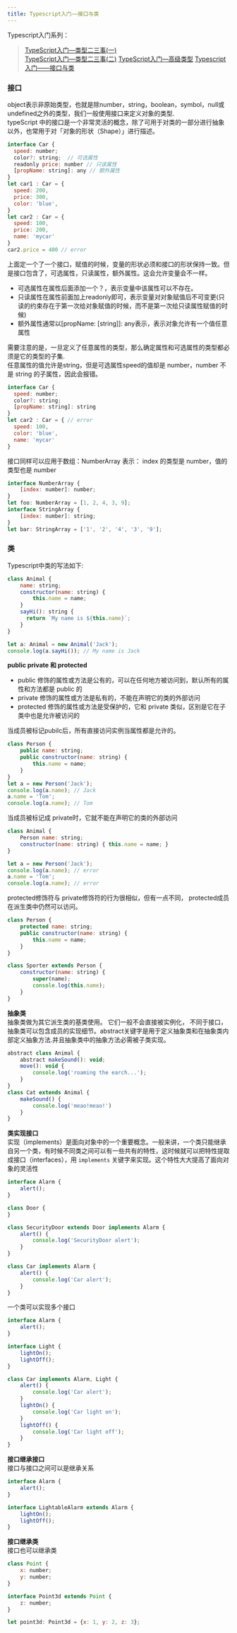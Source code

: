 ```yaml
---
title: Typescript入门——接口与类
---
```


Typescript入门系列：
> [TypeScript入门—类型二三事(一)](https://github.com/LuoShengMen/MyBlog/issues/47)   
   [TypeScript入门—类型二三事(二)](https://github.com/LuoShengMen/MyBlog/issues/48)
  [TypeScript入门—高级类型](https://github.com/LuoShengMen/MyBlog/issues/49)
  [Typescript入门——接口与类](https://github.com/LuoShengMen/MyBlog/issues/50)
  
  <!-- more -->
### 接口
object表示非原始类型，也就是除number，string，boolean，symbol，null或undefined之外的类型，我们一般使用接口来定义对象的类型.<br />typeScript 中的接口是一个非常灵活的概念，除了可用于对类的一部分进行抽象以外，也常用于对「对象的形状（Shape）」进行描述。
```javascript
interface Car {
  speed: number;
  color?: string;  // 可选属性
  readonly price: number // 只读属性
  [propName: string]: any // 额外属性
}
let car1 : Car = {
  speed: 200,
  price: 300,
  color: 'blue', 
}
let car2 : Car = {
  speed: 100,
  price: 200,
  name: 'mycar'
}
car2.price = 400 // error
```
上面定一个了一个接口，赋值的时候，变量的形状必须和接口的形状保持一致。但是接口包含了，可选属性，只读属性，额外属性。这会允许变量会不一样。

- 可选属性在属性后面添加一个？，表示变量中该属性可以不存在。
- 只读属性在属性前面加上readonly即可，表示变量对对象赋值后不可变更(只读的约束存在于第一次给对象赋值的时候，而不是第一次给只读属性赋值的时候)
- 额外属性通常以[propName: [string]]: any表示，表示对象允许有一个值任意属性

需要注意的是，一旦定义了任意属性的类型，那么确定属性和可选属性的类型都必须是它的类型的子集.<br />任意属性的值允许是string，但是可选属性speed的值却是 number，number 不是 string 的子属性，因此会报错。
```javascript
interface Car {
  speed: number;
  color?: string;  
  [propName: string]: string 
}
let car2 : Car = { // error 
  speed: 100,
  color: 'blue',
  name: 'mycar'
}
```

接口同样可以应用于数组：NumberArray 表示： index 的类型是 number，值的类型也是 number
```javascript
interface NumberArray {
    [index: number]: number;
}
let foo: NumberArray = [1, 2, 4, 3, 9];
interface StringArray {
    [index: number]: string;
}
let bar: StringArray = ['1', '2', '4', '3', '9'];
```
<a name="pnuq5"></a>
### 类
Typescript中类的写法如下:
```javascript
class Animal {
    name: string;
    constructor(name: string) {
        this.name = name;
    }
    sayHi(): string {
      return `My name is ${this.name}`;
    }
}

let a: Animal = new Animal('Jack');
console.log(a.sayHi()); // My name is Jack
```

**public private 和 protected**

- public 修饰的属性或方法是公有的，可以在任何地方被访问到，默认所有的属性和方法都是 public 的
- private 修饰的属性或方法是私有的，不能在声明它的类的外部访问
- protected 修饰的属性或方法是受保护的，它和 private 类似，区别是它在子类中也是允许被访问的

当成员被标记pubilc后，所有直接访问实例当属性都是允许的。
```javascript
class Person {
    public name: string;
    public constructor(name: string) {
        this.name = name;
    }
}
let a = new Person('Jack');
console.log(a.name); // Jack
a.name = 'Tom';
console.log(a.name); // Tom
```

当成员被标记成 private时，它就不能在声明它的类的外部访问
```javascript
class Animal {
    Person name: string;
    constructor(name: string) { this.name = name; }
}

let a = new Person('Jack');
console.log(a.name); // error
a.name = 'Tom';
console.log(a.name); // error
```

protected修饰符与 private修饰符的行为很相似，但有一点不同， protected成员在派生类中仍然可以访问。
```javascript
class Person {
    protected name: string;
    public constructor(name: string) {
        this.name = name;
    }
}

class Sporter extends Person {
    constructor(name: string) {
        super(name);
        console.log(this.name);
    }
}
```

**抽象类**<br />抽象类做为其它派生类的基类使用。 它们一般不会直接被实例化， 不同于接口，抽象类可以包含成员的实现细节。abstract关键字是用于定义抽象类和在抽象类内部定义抽象方法.并且抽象类中的抽象方法必需被子类实现。
```javascript
abstract class Animal {
    abstract makeSound(): void;
    move(): void {
        console.log('roaming the earch...');
    }
}
class Cat extends Animal {
    makeSound() {
        console.log('meao!meao!')
    }
}
```

**类实现接口**<br />实现（implements）是面向对象中的一个重要概念。一般来讲，一个类只能继承自另一个类，有时候不同类之间可以有一些共有的特性，这时候就可以把特性提取成接口（interfaces），用 `implements` 关键字来实现。这个特性大大提高了面向对象的灵活性
```javascript
interface Alarm {
    alert();
}

class Door {
}

class SecurityDoor extends Door implements Alarm {
    alert() {
        console.log('SecurityDoor alert');
    }
}

class Car implements Alarm {
    alert() {
        console.log('Car alert');
    }
}
```
一个类可以实现多个接口

```javascript
interface Alarm {
    alert();
}

interface Light {
    lightOn();
    lightOff();
}

class Car implements Alarm, Light {
    alert() {
        console.log('Car alert');
    }
    lightOn() {
        console.log('Car light on');
    }
    lightOff() {
        console.log('Car light off');
    }
}
```

**接口继承接口**<br />接口与接口之间可以是继承关系
```javascript
interface Alarm {
    alert();
}

interface LightableAlarm extends Alarm {
    lightOn();
    lightOff();
}
```

**接口继承类**<br />接口也可以继承类
```javascript
class Point {
    x: number;
    y: number;
}

interface Point3d extends Point {
    z: number;
}

let point3d: Point3d = {x: 1, y: 2, z: 3};
```

